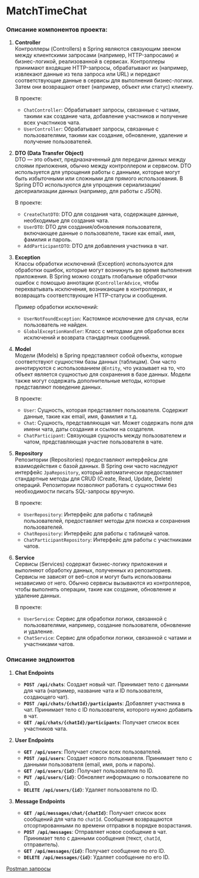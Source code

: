 # MatchTimeChat

### Описание компонентов проекта:

1. **Controller**  
   Контроллеры (Controllers) в Spring являются связующим звеном между клиентскими запросами (например, HTTP-запросами) и
   бизнес-логикой, реализованной в сервисах. Контроллеры принимают входящие HTTP-запросы, обрабатывают их (например,
   извлекают данные из тела запроса или URL) и передают соответствующие данные в сервисы для выполнения бизнес-логики.
   Затем они возвращают ответ (например, объект или статус) клиенту.

   В проекте:
    - `ChatController`: Обрабатывает запросы, связанные с чатами, такими как создание чата, добавление участников и
      получение всех участников чата.
    - `UserController`: Обрабатывает запросы, связанные с пользователями, такими как создание, обновление, удаление и
      получение пользователей.

2. **DTO (Data Transfer Object)**  
   DTO — это объект, предназначенный для передачи данных между слоями приложения, обычно между контроллером и сервисом.
   DTO используется для упрощения работы с данными, которые могут быть избыточными или сложными для прямого
   использования. В Spring DTO используются для упрощения сериализации/десериализации данных (например, для работы с
   JSON).

   В проекте:
    - `CreateChatDTO`: DTO для создания чата, содержащее данные, необходимые для создания чата.
    - `UserDTO`: DTO для создания/обновления пользователя, включающее данные о пользователе, такие как email, имя,
      фамилия и пароль.
    - `AddParticipantDTO`: DTO для добавления участника в чат.

3. **Exception**  
   Классы обработки исключений (Exception) используются для обработки ошибок, которые могут возникнуть во время
   выполнения приложения. В Spring можно создать глобальные обработчики ошибок с помощью аннотации `@ControllerAdvice`,
   чтобы перехватывать исключения, возникающие в контроллерах, и возвращать соответствующие HTTP-статусы и сообщения.

   Пример обработки исключений:
    - `UserNotFoundException`: Кастомное исключение для случая, если пользователь не найден.
    - `GlobalExceptionHandler`: Класс с методами для обработки всех исключений и возврата стандартных сообщений.

4. **Model**  
   Модели (Models) в Spring представляют собой объекты, которые соответствуют сущностям базы данных (таблицам). Они
   часто аннотируются с использованием `@Entity`, что указывает на то, что объект является сущностью для сохранения в
   базе данных. Модели также могут содержать дополнительные методы, которые представляют поведение данных.

   В проекте:
    - `User`: Сущность, которая представляет пользователя. Содержит данные, такие как email, имя, фамилия и т.д.
    - `Chat`: Сущность, представляющая чат. Может содержать поля для имени чата, даты создания и ссылки на создателя.
    - `ChatParticipant`: Связующая сущность между пользователем и чатом, представляющая участие пользователя в чате.

5. **Repository**  
   Репозитории (Repositories) предоставляют интерфейсы для взаимодействия с базой данных. В Spring они часто наследуют
   интерфейс `JpaRepository`, который автоматически предоставляет стандартные методы для CRUD (Create, Read, Update,
   Delete) операций. Репозитории позволяют работать с сущностями без необходимости писать SQL-запросы вручную.

   В проекте:
    - `UserRepository`: Интерфейс для работы с таблицей пользователей, предоставляет методы для поиска и сохранения
      пользователей.
    - `ChatRepository`: Интерфейс для работы с таблицей чатов.
    - `ChatParticipantRepository`: Интерфейс для работы с участниками чатов.

6. **Service**  
   Сервисы (Services) содержат бизнес-логику приложения и выполняют обработку данных, полученных из репозиториев.
   Сервисы не зависят от веб-слоя и могут быть использованы независимо от него. Обычно сервисы вызываются из
   контроллеров, чтобы выполнять операции, такие как создание, обновление и удаление данных.

   В проекте:
    - `UserService`: Сервис для обработки логики, связанной с пользователями, например, создание пользователя,
      обновление и удаление.
    - `ChatService`: Сервис для обработки логики, связанной с чатами и участниками чатов.

### Описание эндпоинтов

1. **Chat Endpoints**
    - **`POST /api/chats`**: Создает новый чат. Принимает тело с данными для чата (например, название чата и ID
      пользователя, создающего чат).
    - **`POST /api/chats/{chatId}/participants`**: Добавляет участника в чат. Принимает тело с ID пользователя, которого
      нужно добавить в чат.
    - **`GET /api/chats/{chatId}/participants`**: Получает список всех участников чата.

2. **User Endpoints**
    - **`GET /api/users`**: Получает список всех пользователей.
    - **`POST /api/users`**: Создает нового пользователя. Принимает тело с данными пользователя (email, имя, роль и
      пароль).
    - **`GET /api/users/{id}`**: Получает пользователя по ID.
    - **`PUT /api/users/{id}`**: Обновляет информацию о пользователе по ID.
    - **`DELETE /api/users/{id}`**: Удаляет пользователя по ID.

3. **Message Endpoints**
    - **`GET /api/messages/chat/{chatId}`**: Получает список всех сообщений для чата по `chatId`. Сообщения возвращаются
      отсортированными по времени отправки в порядке возрастания.
    - **`POST /api/messages`**: Отправляет новое сообщение в чат. Принимает тело с данными сообщения (текст, `chatId`,
      отправитель).
    - **`GET /api/messages/{id}`**: Получает сообщение по его ID.
    - **`DELETE /api/messages/{id}`**: Удаляет сообщение по его ID.

[Postman запросы](MatchTimeChat.postman_collection.json)
